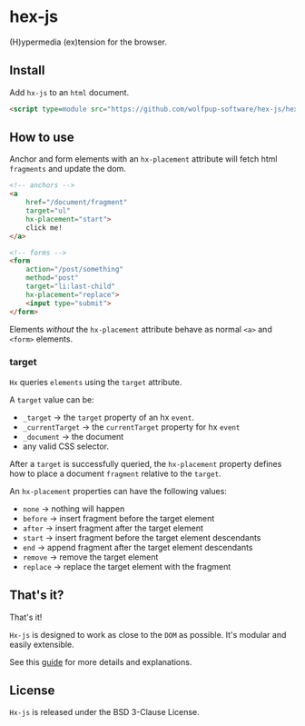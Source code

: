 # hex-js

(H)ypermedia (ex)tension for the browser.

## Install

Add `hx-js` to an `html` document.

```html
<script type=module src="https://github.com/wolfpup-software/hex-js/hex/dist/min.js"></script>
```

## How to use

Anchor and form elements with an `hx-placement` attribute will fetch html `fragments` and update the dom.

```html
<!-- anchors -->
<a
    href="/document/fragment"
    target="ul"
    hx-placement="start">
    click me!
</a>

<!-- forms -->
<form
    action="/post/something"
    method="post"
    target="li:last-child"
    hx-placement="replace">
    <input type="submit">
</form>
```

Elements _without_ the `hx-placement` attribute behave as normal `<a>` and `<form>` elements.

### target

`Hx` queries `elements` using the `target` attribute.

A `target` value can be:
- `_target` -> the `target` property of an hx `event`.
- `_currentTarget` -> the `currentTarget` property for hx `event`
- `_document` -> the document
- any valid CSS selector.


After a `target` is successfully queried, the `hx-placement` property defines how to place a document `fragment` relative to the `target`.

An `hx-placement` properties can have the following values:
- `none` -> nothing will happen
- `before` -> insert fragment before the target element
- `after` -> insert fragment after the target element
- `start` -> insert fragment before the target element descendants
- `end` -> append fragment after the target element descendants
- `remove` -> remove the target element
- `replace` -> replace the target element with the fragment

## That's it?

That's it!

`Hx-js` is designed to work as close to the `DOM` as possible. It's modular and easily extensible.

See this [guide](./EXPLAINER.md) for more details and explanations.

## License

`Hx-js` is released under the BSD 3-Clause License.